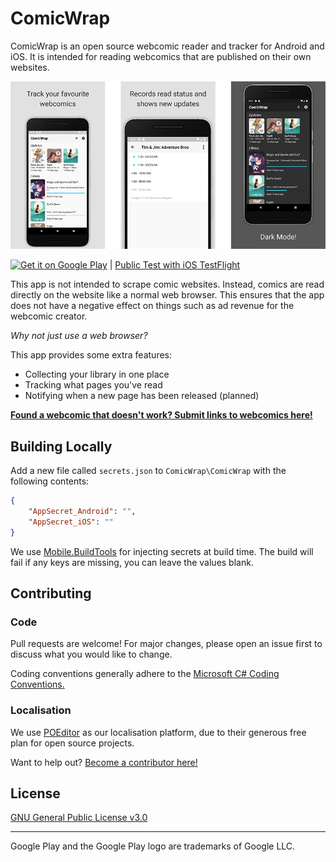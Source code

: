 # ComicWrap

ComicWrap is an open source webcomic reader and tracker for Android and iOS. It is intended for reading webcomics that are published on their own websites.

![promo images](promo.png)

<a href='https://play.google.com/store/apps/details?id=com.jackvine.comicwrap&pcampaignid=pcampaignidMKT-Other-global-all-co-prtnr-py-PartBadge-Mar2515-1'><img alt='Get it on Google Play' src='https://play.google.com/intl/en_au/badges/static/images/badges/en_badge_web_generic.png' width=200/></a> | [Public Test with iOS TestFlight](https://testflight.apple.com/join/w5hTSp9W)

This app is not intended to scrape comic websites. Instead, comics are read directly on the website like a normal web browser. This ensures that the app does not have a negative effect on things such as ad revenue for the webcomic creator.

*Why not just use a web browser?*

This app provides some extra features:
  - Collecting your library in one place
  - Tracking what pages you've read
  - Notifying when a new page has been released (planned)

[**Found a webcomic that doesn't work? Submit links to webcomics here!**](https://forms.gle/vAzhLjZvZM3YkBDG9)

## Building Locally

Add a new file called `secrets.json` to `ComicWrap\ComicWrap` with the following contents:

``` json
{
    "AppSecret_Android": "",
    "AppSecret_iOS": ""
}
```

We use [Mobile.BuildTools](https://github.com/dansiegel/Mobile.BuildTools) for injecting secrets at build time. The build will fail if any keys are missing, you can leave the values blank.

## Contributing

### Code

Pull requests are welcome! For major changes, please open an issue first to discuss what you would like to change.

Coding conventions generally adhere to the [Microsoft C# Coding Conventions.](https://docs.microsoft.com/en-us/dotnet/csharp/programming-guide/inside-a-program/coding-conventions)

### Localisation

We use [POEditor](https://poeditor.com/) as our localisation platform, due to their generous free plan for open source projects.

Want to help out? [Become a contributor here!](https://poeditor.com/join/project/PkakOxtZhA)

## License

[GNU General Public License v3.0](https://github.com/jackv24/ComicWrap/blob/master/LICENSE)

---

Google Play and the Google Play logo are trademarks of Google LLC.
